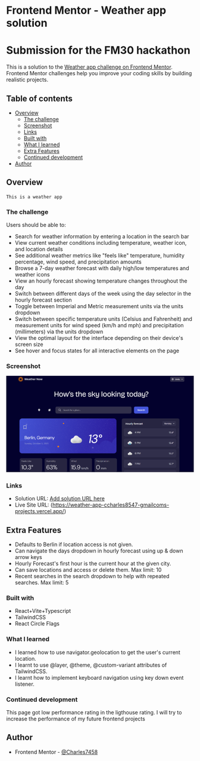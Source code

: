 # Frontend Mentor - Weather app solution

# Submission for the FM30 hackathon

This is a solution to the [Weather app challenge on Frontend Mentor](https://www.frontendmentor.io/challenges/weather-app-K1FhddVm49). Frontend Mentor challenges help you improve your coding skills by building realistic projects. 

## Table of contents

- [Overview](#overview)
  - [The challenge](#the-challenge)
  - [Screenshot](#screenshot)
  - [Links](#links)
  - [Built with](#built-with)
  - [What I learned](#what-i-learned)
  - [Extra Features](#extra-features)
  - [Continued development](#continued-development)
- [Author](#author)


## Overview

    This is a weather app 

### The challenge

Users should be able to:

- Search for weather information by entering a location in the search bar
- View current weather conditions including temperature, weather icon, and location details
- See additional weather metrics like "feels like" temperature, humidity percentage, wind speed, and precipitation amounts
- Browse a 7-day weather forecast with daily high/low temperatures and weather icons
- View an hourly forecast showing temperature changes throughout the day
- Switch between different days of the week using the day selector in the hourly forecast section
- Toggle between Imperial and Metric measurement units via the units dropdown 
- Switch between specific temperature units (Celsius and Fahrenheit) and measurement units for wind speed (km/h and mph) and precipitation (millimeters) via the units dropdown
- View the optimal layout for the interface depending on their device's screen size
- See hover and focus states for all interactive elements on the page

### Screenshot

![](./screenshot.png)

### Links

- Solution URL: [Add solution URL here](https://your-solution-url.com)
- Live Site URL: (https://weather-app-ccharles8547-gmailcoms-projects.vercel.app/)

## Extra Features

- Defaults to Berlin if location access is not given.
- Can navigate the days dropdown in hourly forecast using up & down arrow keys
- Hourly Forecast's first hour is the current hour at the given city.
- Can save locations and access or delete them. Max limit: 10
- Recent searches in the search dropdown to help with repeated searches. Max limit: 5


### Built with

- React+Vite+Typescript
- TailwindCSS
- React Circle Flags


### What I learned

- I learned how to use navigator.geolocation to get the user's current location.
- I learnt to use @layer, @theme, @custom-variant attributes of TailwindCSS.
- I learnt how to implement keyboard navigation using key down event listener.

### Continued development

This page got low performance rating in the ligthouse rating. I will try to increase the performance of my future frontend projects

## Author

- Frontend Mentor - [@Charles7458](https://www.frontendmentor.io/profile/Charles7458)
